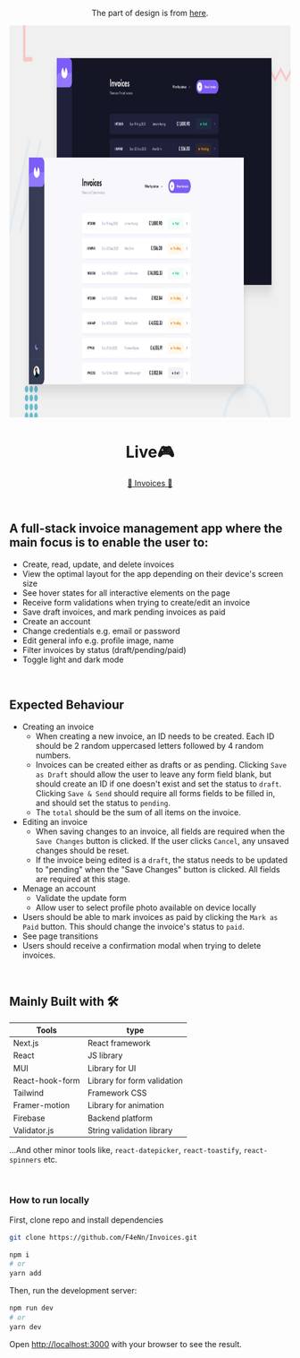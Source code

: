 
<p align="center">The part of design is from <a target="_blank" href="https://www.frontendmentor.io/challenges/invoice-app-i7KaLTQjl">here</a>.</p>
<img src='./.github/preview.jpg' alt='Ink Wise home page banner' width='100%' height="700px" />

<h1 align="center">Live🎮</h1>
<p align='center'><a target='_blank' href='https://ink-wise.vercel.app/' align='center' >🎈 Invoices 🎈</a></p>

</br>

<h2>A full-stack invoice management app where the main focus is to enable the user to:</h2>

- Create, read, update, and delete invoices
- View the optimal layout for the app depending on their device's screen size
- See hover states for all interactive elements on the page
- Receive form validations when trying to create/edit an invoice
- Save draft invoices, and mark pending invoices as paid
- Create an account
- Change credentials e.g. email or password
- Edit general info e.g. profile image, name
- Filter invoices by status (draft/pending/paid)
- Toggle light and dark mode

</br>

<h2>Expected Behaviour</h2>

- Creating an invoice
  - When creating a new invoice, an ID needs to be created. Each ID should be 2 random uppercased letters followed by 4 random numbers.
  - Invoices can be created either as drafts or as pending. Clicking `Save as Draft` should allow the user to leave any form field blank, but should create an ID if one doesn't exist and set the status to `draft`. Clicking `Save & Send` should require all forms fields to be filled in, and should set the status to `pending`.
  - The `total` should be the sum of all items on the invoice.
- Editing an invoice
  - When saving changes to an invoice, all fields are required when the `Save Changes` button is clicked. If the user clicks `Cancel`, any unsaved changes should be reset.
  - If the invoice being edited is a `draft`, the status needs to be updated to "pending" when the "Save Changes" button is clicked. All fields are required at this stage.
- Menage an account
  - Validate the update form
  - Allow user to select profile photo available on device locally
- Users should be able to mark invoices as paid by clicking the `Mark as Paid` button. This should change the invoice's status to `paid`.
- See page transitions
- Users should receive a confirmation modal when trying to delete invoices.

</br>

<h2> Mainly Built with 🛠</h2> 

Tools | type |
---| --- |
Next.js | React framework |
React | JS library |
MUI | Library for UI |
React-hook-form | Library for form validation |
Tailwind | Framework CSS |
Framer-motion | Library for animation |
Firebase | Backend platform |
Validator.js | String validation library

...And other minor tools like, `react-datepicker`, `react-toastify`, `react-spinners` etc.

</br>

<h3>How to run locally</h3>

<p>First, clone repo and install dependencies</p>

```bash
git clone https://github.com/F4eNn/Invoices.git 
```

```bash
npm i
# or
yarn add
```

Then, run the development server:

```bash
npm run dev
# or
yarn dev
```

Open [http://localhost:3000](http://localhost:3000) with your browser to see the result.

